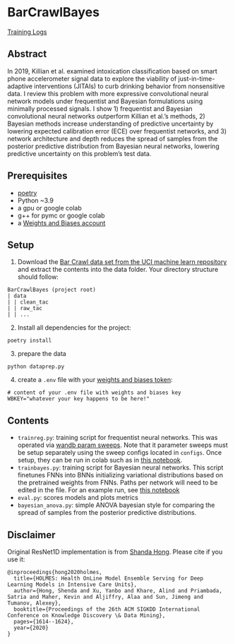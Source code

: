 # BarCrawlBayes

[Training Logs](https://wandb.ai/ea-g/BarCrawlBayes?workspace=user-ea-g)

## Abstract

In 2019, Killian et al. examined intoxication classification based on smart phone accelerometer signal data to explore the viability of just-in-time-adaptive interventions (JITAIs) to curb drinking behavior from nonsensitive data. I review this problem with more expressive convolutional neural network models under frequentist
and Bayesian formulations using minimally processed signals. I show 1) frequentist and Bayesian convolutional neural networks outperform Killian et al.’s methods, 2) Bayesian methods increase understanding of predictive uncertainty by lowering expected calibration error (ECE) over frequentist networks, and 3) network architecture and depth reduces the spread of samples from the posterior predictive distribution from Bayesian neural networks, lowering predictive uncertainty on this problem’s test data.

## Prerequisites
- [poetry](https://python-poetry.org/)
- Python ~3.9
- a gpu or google colab
- g++ for pymc or google colab
- a [Weights and Biases account](https://wandb.ai/) 

## Setup 

1. Download the [Bar Crawl data set from the UCI machine learn repository](https://archive.ics.uci.edu/ml/datasets/Bar+Crawl%3A+Detecting+Heavy+Drinking) 
and extract the contents into the data folder. Your directory structure 
should follow:

```
BarCrawlBayes (project root)
| data
| | clean_tac
| | raw_tac
| | ...
```

2. Install all dependencies for the project:

```commandline
poetry install
```

3. prepare the data

```commandline
python dataprep.py
```

4. create a `.env` file with your [weights and biases token](https://wandb.ai/authorize):

```
# content of your .env file with weights and biases key
WBKEY="whatever your key happens to be here!"
```

## Contents

- `trainreg.py`: training script for frequentist neural networks. 
This was operated via [wandb param sweeps](https://docs.wandb.ai/guides/sweeps). Note that it parameter sweeps must be 
setup separately using the sweep configs located in `configs`. Once setup, they can be run in colab such as in 
[this notebook](https://colab.research.google.com/drive/13xQ6-OWeqnQimDz5b0o_Bb08ak3zguWL?usp=sharing). 
- `trainbayes.py`: training script for Bayesian neural networks. This script finetunes FNNs into BNNs initializing 
variational distributions based on the pretrained weights from FNNs. Paths per network will need to be edited in the 
file. For an example run, see [this notebook](https://colab.research.google.com/drive/1fiYxo1FXdUPLf8GzyRQloaSg0ts_5GTV?usp=sharing)
- `eval.py`: scores models and plots metrics
- `bayesian_anova.py`: simple ANOVA bayesian style for comparing the spread of samples from the posterior predictive 
distributions.

## Disclaimer

Original ResNet1D implementation is from [Shanda Hong](https://github.com/hsd1503/resnet1d). Please cite if you use it:

```
@inproceedings{hong2020holmes,
  title={HOLMES: Health OnLine Model Ensemble Serving for Deep Learning Models in Intensive Care Units},
  author={Hong, Shenda and Xu, Yanbo and Khare, Alind and Priambada, Satria and Maher, Kevin and Aljiffry, Alaa and Sun, Jimeng and Tumanov, Alexey},
  booktitle={Proceedings of the 26th ACM SIGKDD International Conference on Knowledge Discovery \& Data Mining},
  pages={1614--1624},
  year={2020}
}
```
